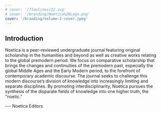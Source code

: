```yaml
---
# cover: '/flowlines/22.svg'
# cover: '/branding/Noetica%20Logo.png'
cover: '/branding/volume-2-cover.jpeg'
---
```


## Introduction

Noetica is a peer-reviewed undergraduate journal featuring original scholarship in the humanities and beyond as well as creative works relating to the global premodern period. We focus on comparative scholarship that brings the changes and continuities of the premodern past, especially the global Middle Ages and the Early Modern period, to the forefront of contemporary academic discourse. The journal seeks to challenge this modern discourse’s division of knowledge into increasingly limiting and separate disciplines. By promoting interdisciplinarity, Noetica pursues the synthesis of the disparate fields of knowledge into one higher truth, the “noetic.” 

--- Noetica Editors